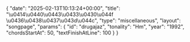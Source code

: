 {
    "date": "2025-02-13T10:13:24+00:00",
    "title": "\u0414\u0440\u0443\u0433\u0430\u044f \u0436\u0438\u0437\u043d\u044c",
    "type": "miscellaneous",
    "layout": "songpage",
    "params": {
        "id": "drugajaz",
        "tonality": "Hm",
        "year": "1992",
        "chordsStartAt": 50,
        "textFinishAtLine": 100
    }
}